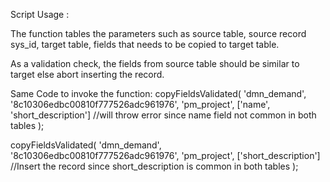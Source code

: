 
Script Usage :

The function tables the parameters such as source table, source record sys_id, target table, fields that needs to be copied to target table.

As a validation check, the fields from source table should be similar to target else abort inserting the record.


Same Code to invoke the function: 
copyFieldsValidated(
    'dmn_demand',
    '8c10306edbc00810f777526adc961976',
    'pm_project',
    ['name', 'short_description']   //will throw error since name field not common in both tables
);


copyFieldsValidated(
    'dmn_demand',
    '8c10306edbc00810f777526adc961976',
    'pm_project',
    ['short_description']   //Insert the record since short_description is common in both tables
);
